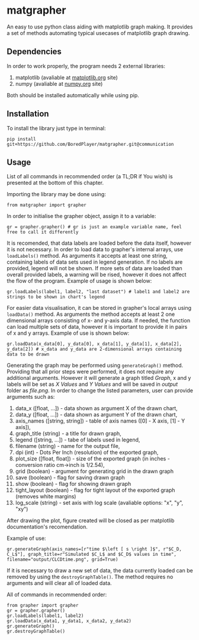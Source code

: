# matgrapher
An easy to use python class aiding with matplotlib graph making. It provides a set of methods automating typical usecases of matplotlib graph drawing.

## Dependencies
In order to work properly, the program needs 2 external libraries:

1) matplotlib (avaliable at [matplotlib.org](https://matplotlib.org/stable/users/getting_started/index.html#installation-quick-start) site)
2) numpy (avaliable at [numpy.org](https://numpy.org/install/) site)

Both should be installed automatically while using pip.

## Installation
To install the library just type in terminal:
```
pip install git+https://github.com/BoredPlayer/matgrapher.git@communication
```

## Usage
List of all commands in recommended order (a TL;DR if You wish) is presented at the bottom of this chapter.

Importing the library may be done using:
```
from matgrapher import grapher
```

In order to initialise the grapher object, assign it to a variable:
```
gr = grapher.grapher() # gr is just an example variable name, feel free to call it differently
```

It is recomended, that data labels are loaded before the data itself, however it is not necessary. In order to load data to grapher's internal arrays, use `loadLabels()` method. As arguments it accepts at least one string, containing labels of data sets used in legend generation. If no labels are provided, legend will not be shown. If more sets of data are loaded than overall provided labels, a warning will be rised, however it does not affect the flow of the program. Example of usage is shown below:
```
gr.loadLabels(label1, label2, "last dataset") # label1 and label2 are strings to be shown in chart's legend
```

For easier data visualisation, it can be stored in grapher's local arrays using `loadData()` method. As arguments the method accepts at least 2 one dimensional arrays consisting of x- and y-axis data. If needed, the function can load multiple sets of data, however it is important to provide it in pairs of x and y arrays. Example of use is shown below:
```
gr.loadData(x_data[0], y_data[0], x_data[1], y_data[1], x_data[2], y_data[2]) # x_data and y_data are 2-dimensional arrays containing data to be drawn
```

Generating the graph may be performed using `generateGraph()` method. Providing that all prior steps were performed, it does not require any additional arguments. However it will generate a graph titled *Graph*, x and y labels will be set as *X Values* and *Y Values* and will be saved in *output* folder as *file.png*. In order to change the listed parameters, user can provide arguments such as:
1) data_x ([float, ...]) - data shown as argument X of the drawn chart,
2) data_y ([float, ...]) - data shown as argument Y of the drawn chart,
3) axis_names ([string, string]) - table of axis names ([0] - X axis, [1] - Y axis]),
4) graph_title (string) - a title for drawn graph,
5) legend ([string, ...]) - tabe of labels used in legend,
6) filename (string) - name for the output file,
7) dpi (int) - Dots Per Inch (resolution) of the exported graph,
8) plot_size ([float, float]) - size of the exported graph (in inches - conversion ratio cm->inch is 1/2.54),
9) grid (boolean) - argument for generating grid in the drawn graph
10) save (boolean) - flag for saving drawn graph
11) show (boolean) - flag for showing drawn graph
12) tight_layout (boolean) - flag for tight layout of the exported graph (removes white margins)
13) log_scale (string) - set axis with log scale (avaliable options: "x", "y", "xy")

After drawing the plot, figure created will be closed as per matplotlib documentation's recomendation.

Example of use:
```
gr.generateGraph(axis_names=[r"time $\left [ s \right ]$", r"$C_D, C_L$"], graph_title=r"Simulated $C_L$ and $C_D$ values in time", filename="output/CLCDtime.png", grid=True)
```

If it is necessary to draw a new set of data, the data currently loaded can be removed by using the `destroyGraphTable()`. The method requires no arguments and will clear all of loaded data.

All of commands in recommended order:
```
from grapher import grapher
gr = grapher.grapher()
gr.loadLabels(label1, label2)
gr.loadData(x_data1, y_data1, x_data2, y_data2)
gr.generateGraph()
gr.destroyGraphTable()
```
